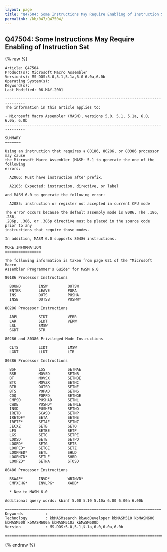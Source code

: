 ```yaml
---
layout: page
title: "Q47504: Some Instructions May Require Enabling of Instruction Set"
permalink: /kb/047/Q47504/
---
```


## Q47504: Some Instructions May Require Enabling of Instruction Set

{% raw %}

	Article: Q47504
	Product(s): Microsoft Macro Assembler
	Version(s): MS-DOS:5.0,5.1,5.1a,6.0,6.0a,6.0b
	Operating System(s): 
	Keyword(s): 
	Last Modified: 06-MAY-2001
	
	-------------------------------------------------------------------------------
	The information in this article applies to:
	
	- Microsoft Macro Assembler (MASM), versions 5.0, 5.1, 5.1a, 6.0, 6.0a, 6.0b 
	-------------------------------------------------------------------------------
	
	SUMMARY
	=======
	
	Using an instruction that requires a 80186, 80286, or 80386 processor may cause
	the Microsoft Macro Assembler (MASM) 5.1 to generate the one of the following
	errors:
	
	  A2066: Must have instruction after prefix.
	
	  A2105: Expected: instruction, directive, or label
	
	and MASM 6.0 to generate the following error:
	
	  A2085: instruction or register not accepted in current CPU mode
	
	The error occurs because the default assembly mode is 8086. The .186, .286,
	.286p, .386, or .386p directive must be placed in the source code prior to any
	instructions that require those modes.
	
	In addition, MASM 6.0 supports 80486 instructions.
	
	MORE INFORMATION
	================
	
	The following information is taken from page 621 of the "Microsoft Macro
	Assembler Programmer's Guide" for MASM 6.0
	
	80186 Processor Instructions
	
	  BOUND        INSW         OUTSW
	  ENTER        LEAVE        POPA
	  INS          OUTS         PUSHA
	  INSB         OUTSB        PUSHW*
	
	80286 Processor Instructions
	
	  ARPL         SIDT         VERR
	  LAR          SLDT         VERW
	  LSL          SMSW
	  SGDT         STR
	
	80286 and 80386 Privileged-Mode Instructions
	
	  CLTS         LIDT         LMSW
	  LGDT         LLDT         LTR
	
	80386 Processor Instructions
	
	  BSF          LSS          SETNAE
	  BSR          MOVSD        SETNB
	  BT           MOVSX        SETNBE
	  BTC          MOVZX        SETNC
	  BTR          OUTSD        SETNE
	  BTS          POPAD        SETNG
	  CDQ          POPFD        SETNGE
	  CMPSD        PUSHAD       SETNL
	  CWDE         PUSHD*       SETNLE
	  INSD         PUSHFD       SETNO
	  IRETD        SCASD        SETNP
	  IRETDF*      SETA         SETNS
	  IRETF*       SETAE        SETNZ
	  JECXZ        SETB         SETO
	  LFS          SETBE        SETP
	  LGS          SETC         SETPE
	  LODSD        SETE         SETPO
	  LOOPD*       SETG         SETS
	  LOOPED*      SETGE        SETZ
	  LOOPNED*     SETL         SHLD
	  LOOPNZD*     SETLE        SHRD
	  LOOPZD*      SETNA        STOSD
	
	80486 Processor Instructions
	
	  BSWAP*       INVD*        WBINVD*
	  CMPXCHG*     INVLPG*      XADD*
	
	  * New to MASM 6.0
	
	Additional query words: kbinf 5.00 5.10 5.10a 6.00 6.00a 6.00b
	
	======================================================================
	Keywords          :  
	Technology        : kbMASMsearch kbAudDeveloper kbMASM510 kbMASM600 kbMASM500 kbMASM600a kbMASM510a kbMASM600b
	Version           : MS-DOS:5.0,5.1,5.1a,6.0,6.0a,6.0b
	
	=============================================================================
	

{% endraw %}
